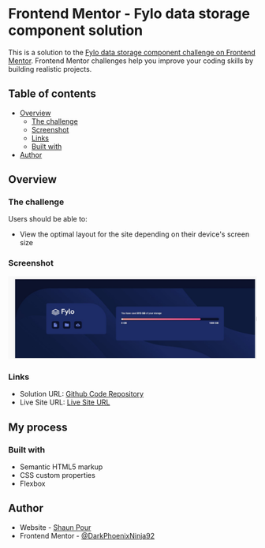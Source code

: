 # Frontend Mentor - Fylo data storage component solution

This is a solution to the [Fylo data storage component challenge on Frontend Mentor](https://www.frontendmentor.io/challenges/fylo-data-storage-component-1dZPRbV5n). Frontend Mentor challenges help you improve your coding skills by building realistic projects. 

## Table of contents

- [Overview](#overview)
  - [The challenge](#the-challenge)
  - [Screenshot](#screenshot)
  - [Links](#links)
  - [Built with](#built-with)
- [Author](#author)

## Overview

### The challenge

Users should be able to:

- View the optimal layout for the site depending on their device's screen size

### Screenshot

![](/images/screenshot.jpg)

### Links

- Solution URL: [Github Code Repository](https://github.com/DarkPhoenixNinja92/Fylo-Data-Storage-Component)
- Live Site URL: [Live Site URL](https://darkphoenixninja92.github.io/Fylo-Data-Storage-Component/)

## My process

### Built with

- Semantic HTML5 markup
- CSS custom properties
- Flexbox

## Author

- Website - [Shaun Pour](https://www.shaunpourdev.com)
- Frontend Mentor - [@DarkPhoenixNinja92](https://www.frontendmentor.io/profile/DarkPhoenixNinja92)